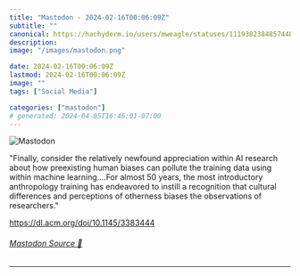 ```yaml
---
title: "Mastodon - 2024-02-16T00:06:09Z"
subtitle: ""
canonical: https://hachyderm.io/users/mweagle/statuses/111938238485744062
description:
image: "/images/mastodon.png"

date: 2024-02-16T00:06:09Z
lastmod: 2024-02-16T00:06:09Z
image: ""
tags: ["Social Media"]

categories: ["mastodon"]
# generated: 2024-04-05T16:46:01-07:00
---
```

![Mastodon](/images/mastodon.png)

<p>&quot;Finally, consider the relatively newfound appreciation within AI research about how preexisting human biases can pollute the training data using within machine learning….For almost 50 years, the most introductory anthropology training has endeavored to instill a recognition that cultural differences and perceptions of otherness biases the observations of researchers.&quot;</p><p><a href="https://dl.acm.org/doi/10.1145/3383444" target="_blank" rel="nofollow noopener noreferrer" translate="no"><span class="invisible">https://</span><span class="">dl.acm.org/doi/10.1145/3383444</span><span class="invisible"></span></a></p>


###### [Mastodon Source 🐘](https://hachyderm.io/@mweagle/111938238485744062)

___
